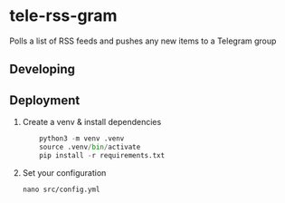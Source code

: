 # tele-rss-gram

Polls a list of RSS feeds and pushes any new items to a Telegram group

## Developing

## Deployment

1. Create a venv & install dependencies

    ```python
        python3 -m venv .venv
        source .venv/bin/activate
        pip install -r requirements.txt
    ```

2. Set your configuration

    `nano src/config.yml`
